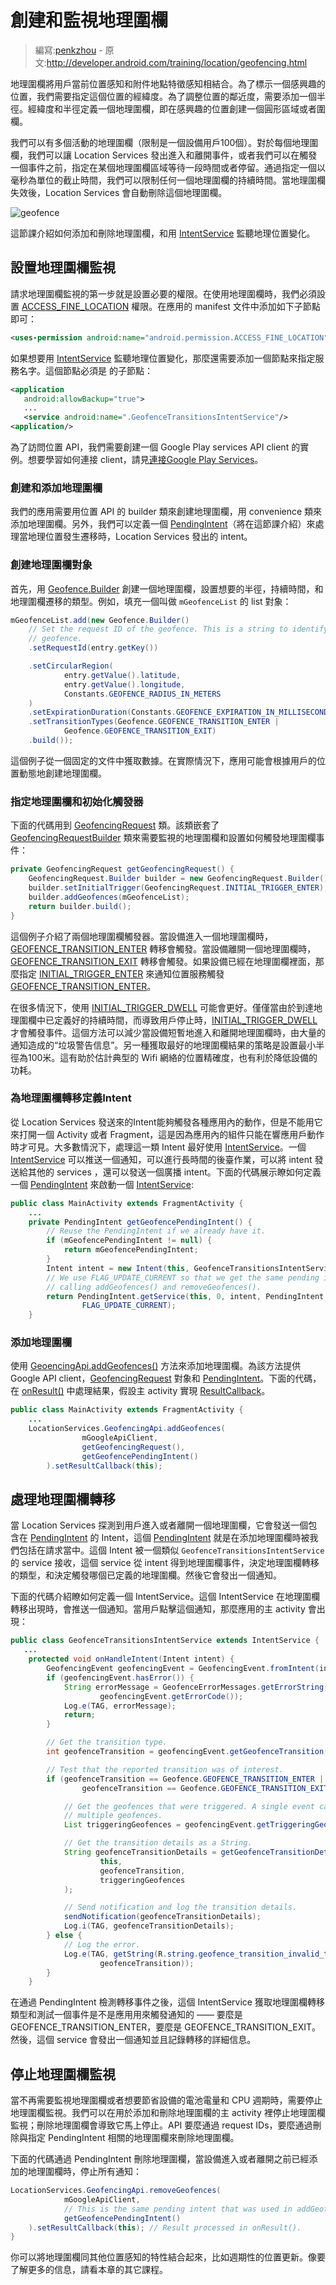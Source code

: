# 創建和監視地理圍欄

> 編寫:[penkzhou](https://github.com/penkzhou) - 原文:<http://developer.android.com/training/location/geofencing.html>

地理圍欄將用戶當前位置感知和附件地點特徵感知相結合。為了標示一個感興趣的位置，我們需要指定這個位置的經緯度。為了調整位置的鄰近度，需要添加一個半徑。經緯度和半徑定義一個地理圍欄，即在感興趣的位置創建一個圓形區域或者圍欄。

我們可以有多個活動的地理圍欄（限制是一個設備用戶100個）。對於每個地理圍欄，我們可以讓 Location Services 發出進入和離開事件，或者我們可以在觸發一個事件之前，指定在某個地理圍欄區域等待一段時間或者停留。通過指定一個以毫秒為單位的截止時間，我們可以限制任何一個地理圍欄的持續時間。當地理圍欄失效後，Location Services 會自動刪除這個地理圍欄。

![geofence](geofence.png)

這節課介紹如何添加和刪除地理圍欄，和用 [IntentService](http://developer.android.com/reference/android/app/IntentService.html) 監聽地理位置變化。

## 設置地理圍欄監視

請求地理圍欄監視的第一步就是設置必要的權限。在使用地理圍欄時，我們必須設置 <a href="http://developer.android.com/reference/android/Manifest.permission.html#ACCESS_FINE_LOCATION">ACCESS\_FINE\_LOCATION</a> 權限。在應用的 manifest 文件中添加如下子節點即可：

```xml
<uses-permission android:name="android.permission.ACCESS_FINE_LOCATION"/>
```

如果想要用 [IntentService](http://developer.android.com/reference/android/app/IntentService.html) 監聽地理位置變化，那麼還需要添加一個節點來指定服務名字。這個節點必須是 [<application>](http://developer.android.com/guide/topics/manifest/application-element.html) 的子節點：

```xml
<application
   android:allowBackup="true">
   ...
   <service android:name=".GeofenceTransitionsIntentService"/>
<application/>
```

為了訪問位置 API，我們需要創建一個 Google Play services API client 的實例。想要學習如何連接 client，請見[連接Google Play Services](retrieve-current.html)。

### 創建和添加地理圍欄

我們的應用需要用位置 API 的 builder 類來創建地理圍欄，用 convenience 類來添加地理圍欄。另外，我們可以定義一個 [PendingIntent](http://developer.android.com/reference/android/app/PendingIntent.html)（將在這節課介紹）來處理當地理位置發生遷移時，Location Services 發出的 intent。

### 創建地理圍欄對象

首先，用 [Geofence.Builder](http://developer.android.com/reference/com/google/android/gms/location/Geofence.Builder.%20%20%20%20html) 創建一個地理圍欄，設置想要的半徑，持續時間，和地理圍欄遷移的類型。例如，填充一個叫做 `mGeofenceList` 的 list 對象：

```java
mGeofenceList.add(new Geofence.Builder()
    // Set the request ID of the geofence. This is a string to identify this
    // geofence.
    .setRequestId(entry.getKey())

    .setCircularRegion(
            entry.getValue().latitude,
            entry.getValue().longitude,
            Constants.GEOFENCE_RADIUS_IN_METERS
    )
    .setExpirationDuration(Constants.GEOFENCE_EXPIRATION_IN_MILLISECONDS)
    .setTransitionTypes(Geofence.GEOFENCE_TRANSITION_ENTER |
            Geofence.GEOFENCE_TRANSITION_EXIT)
    .build());
```

這個例子從一個固定的文件中獲取數據。在實際情況下，應用可能會根據用戶的位置動態地創建地理圍欄。

### 指定地理圍欄和初始化觸發器

下面的代碼用到 [GeofencingRequest](http://developer.android.com/reference/com/google/android/gms/location/GeofencingRequest.html) 類。該類嵌套了 [GeofencingRequestBuilder](http://developer.android.com/reference/com/google/android/gms/location/GeofencingRequest.Builder.html) 類來需要監視的地理圍欄和設置如何觸發地理圍欄事件：

```java
private GeofencingRequest getGeofencingRequest() {
    GeofencingRequest.Builder builder = new GeofencingRequest.Builder();
    builder.setInitialTrigger(GeofencingRequest.INITIAL_TRIGGER_ENTER);
    builder.addGeofences(mGeofenceList);
    return builder.build();
}
```

這個例子介紹了兩個地理圍欄觸發器。當設備進入一個地理圍欄時， <a href="http://developer.android.com/reference/com/google/android/gms/location/Geofence.html#GEOFENCE_TRANSITION_ENTER">GEOFENCE\_TRANSITION\_ENTER</a> 轉移會觸發。當設備離開一個地理圍欄時， <a href="http://developer.android.com/reference/com/google/android/gms/location/Geofence.html#GEOFENCE_TRANSITION_EXIT">GEOFENCE\_TRANSITION\_EXIT</a> 轉移會觸發。如果設備已經在地理圍欄裡面，那麼指定 <a href="http://developer.android.com/reference/com/google/android/gms/location/GeofencingRequest.html#INITIAL_TRIGGER_ENTER">INITIAL\_TRIGGER\_ENTER</a> 來通知位置服務觸發 <a href="http://developer.android.com/reference/com/google/android/gms/location/Geofence.html#GEOFENCE_TRANSITION_ENTER">GEOFENCE\_TRANSITION\_ENTER</a>。

在很多情況下，使用 <a href="http://developer.android.com/reference/com/google/android/gms/location/GeofencingRequest.html#INITIAL_TRIGGER_DWELL">INITIAL\_TRIGGER\_DWELL</a> 可能會更好。僅僅當由於到達地理圍欄中已定義好的持續時間，而導致用戶停止時，<a href="http://developer.android.com/reference/com/google/android/gms/location/GeofencingRequest.html#INITIAL_TRIGGER_DWELL">INITIAL\_TRIGGER\_DWELL</a> 才會觸發事件。這個方法可以減少當設備短暫地進入和離開地理圍欄時，由大量的通知造成的“垃圾警告信息”。另一種獲取最好的地理圍欄結果的策略是設置最小半徑為100米。這有助於估計典型的 Wifi 網絡的位置精確度，也有利於降低設備的功耗。

### 為地理圍欄轉移定義Intent

從 Location Services 發送來的Intent能夠觸發各種應用內的動作，但是不能用它來打開一個 Activity 或者 Fragment，這是因為應用內的組件只能在響應用戶動作時才可見。大多數情況下，處理這一類 Intent 最好使用 [IntentService](http://developer.android.com/reference/android/app/IntentService.html)。一個 [IntentService](http://developer.android.com/reference/android/app/IntentService.html) 可以推送一個通知，可以進行長時間的後臺作業，可以將 intent 發送給其他的 services ，還可以發送一個廣播 intent。下面的代碼展示瞭如何定義一個 [PendingIntent](http://developer.android.com/reference/android/app/PendingIntent.html) 來啟動一個 [IntentService](http://developer.android.com/reference/android/app/IntentService.html):

```java
public class MainActivity extends FragmentActivity {
    ...
    private PendingIntent getGeofencePendingIntent() {
        // Reuse the PendingIntent if we already have it.
        if (mGeofencePendingIntent != null) {
            return mGeofencePendingIntent;
        }
        Intent intent = new Intent(this, GeofenceTransitionsIntentService.class);
        // We use FLAG_UPDATE_CURRENT so that we get the same pending intent back when
        // calling addGeofences() and removeGeofences().
        return PendingIntent.getService(this, 0, intent, PendingIntent.
                FLAG_UPDATE_CURRENT);
    }
```

### 添加地理圍欄

使用 <a href="http://developer.android.com/reference/com/google/android/gms/location/GeofencingApi.html#addGeofences(com.google.android.gms.common.api.GoogleApiClient, com.google.android.gms.location.GeofencingRequest, android.app.PendingIntent)">GeoencingApi.addGeofences()</a> 方法來添加地理圍欄。為該方法提供 Google API client，[GeofencingRequest](http://developer.android.com/reference/com/google/android/gms/location/GeofencingRequest) 對象和 [PendingIntent](http://developer.android.com/reference/android/app/PendingIntent.html)。下面的代碼，在 [onResult()](http://developer.android.com/reference/com/google/android/gms/common/api/ResultCallback.html#onResult(R)) 中處理結果，假設主 activity 實現 [ResultCallback](http://developer.android.com/reference/com/google/android/gms/common/api/ResultCallback.html)。

```java
public class MainActivity extends FragmentActivity {
    ...
    LocationServices.GeofencingApi.addGeofences(
                mGoogleApiClient,
                getGeofencingRequest(),
                getGeofencePendingIntent()
        ).setResultCallback(this);
```

## 處理地理圍欄轉移

當 Location Services 探測到用戶進入或者離開一個地理圍欄，它會發送一個包含在 [PendingIntent](http://developer.android.com/reference/android/app/PendingIntent.html) 的 Intent，這個 [PendingIntent](http://developer.android.com/reference/android/app/PendingIntent.html) 就是在添加地理圍欄時被我們包括在請求當中。這個 Intent 被一個類似 `GeofenceTransitionsIntentService` 的 service 接收，這個 service 從 intent 得到地理圍欄事件，決定地理圍欄轉移的類型，和決定觸發哪個已定義的地理圍欄。然後它會發出一個通知。

下面的代碼介紹瞭如何定義一個 IntentService。這個 IntentService 在地理圍欄轉移出現時，會推送一個通知。當用戶點擊這個通知，那麼應用的主 activity 會出現：

```java
public class GeofenceTransitionsIntentService extends IntentService {
   ...
    protected void onHandleIntent(Intent intent) {
        GeofencingEvent geofencingEvent = GeofencingEvent.fromIntent(intent);
        if (geofencingEvent.hasError()) {
            String errorMessage = GeofenceErrorMessages.getErrorString(this,
                    geofencingEvent.getErrorCode());
            Log.e(TAG, errorMessage);
            return;
        }

        // Get the transition type.
        int geofenceTransition = geofencingEvent.getGeofenceTransition();

        // Test that the reported transition was of interest.
        if (geofenceTransition == Geofence.GEOFENCE_TRANSITION_ENTER ||
                geofenceTransition == Geofence.GEOFENCE_TRANSITION_EXIT) {

            // Get the geofences that were triggered. A single event can trigger
            // multiple geofences.
            List triggeringGeofences = geofencingEvent.getTriggeringGeofences();

            // Get the transition details as a String.
            String geofenceTransitionDetails = getGeofenceTransitionDetails(
                    this,
                    geofenceTransition,
                    triggeringGeofences
            );

            // Send notification and log the transition details.
            sendNotification(geofenceTransitionDetails);
            Log.i(TAG, geofenceTransitionDetails);
        } else {
            // Log the error.
            Log.e(TAG, getString(R.string.geofence_transition_invalid_type,
                    geofenceTransition));
        }
    }
```

在通過 PendingIntent 檢測轉移事件之後，這個 IntentService 獲取地理圍欄轉移類型和測試一個事件是不是應用用來觸發通知的 —— 要麼是 GEOFENCE_TRANSITION_ENTER，要麼是 GEOFENCE_TRANSITION_EXIT。然後，這個 service 會發出一個通知並且記錄轉移的詳細信息。

## 停止地理圍欄監視

當不再需要監視地理圍欄或者想要節省設備的電池電量和 CPU 週期時，需要停止地理圍欄監視。我們可以在用於添加和刪除地理圍欄的主 activity 裡停止地理圍欄監視；刪除地理圍欄會導致它馬上停止。API 要麼通過 request IDs，要麼通過刪除與指定 PendingIntent 相關的地理圍欄來刪除地理圍欄。

下面的代碼通過 PendingIntent 刪除地理圍欄，當設備進入或者離開之前已經添加的地理圍欄時，停止所有通知：

```java
LocationServices.GeofencingApi.removeGeofences(
            mGoogleApiClient,
            // This is the same pending intent that was used in addGeofences().
            getGeofencePendingIntent()
    ).setResultCallback(this); // Result processed in onResult().
}
```

你可以將地理圍欄同其他位置感知的特性結合起來，比如週期性的位置更新。像要了解更多的信息，請看本章的其它課程。

